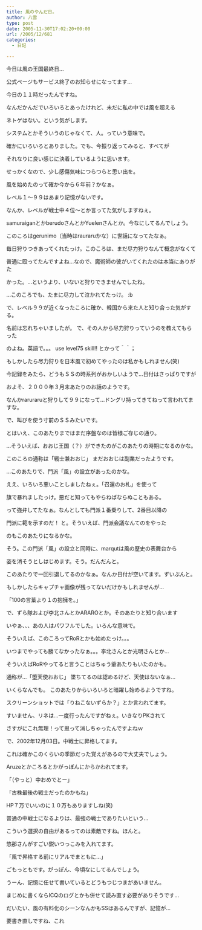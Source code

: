 ```yaml
---
title: 風のやんだ日。
author: 八雲
type: post
date: 2005-11-30T17:02:20+00:00
url: /2005/12/681
categories:
  - 日記

---
```

今日は風の王国最終日…
  
公式ページもサービス終了のお知らせになってます…
  
今日の１１時だったんですね。

なんだかんだでいろいろとあったけれど、未だに私の中では風を超える
  
ネトゲはない。という気がします。
  
システムとかそういうのじゃなくて、人。っていう意味で。
  
確かにいろいろとありました。でも、今振り返ってみると、すべてが
  
それなりに良い感じに決着しているように思います。

せっかくなので、少し感傷気味につらつらと思い出を。

風を始めたのって確か今から６年前？かなぁ。
  
レベル１～９９はあまり記憶がないです。
  
なんか、レベルが戦士中４位～とか言ってた気がしますねぇ。
  
samuraiganとかberudoさんとかYuelenさんとか。今なにしてるんでしょう。
  
このころはgerunimo（当時はrauraruかな）に世話になってたなぁ。
  
毎日狩りつきあってくれたっけ。このころは、まだ尽力狩りなんて概念がなくて
  
普通に殴ってたんですよね…なので、魔術師の彼がいてくれたのは本当にありがた
  
かった。…というより、いないと狩りできませんでしたね。
  
…このころでも、たまに尽力して泣かれてたっけ。 :b
  
で、レベル９９が近くなったころに確か、韓国から来た人と知り合った気がする。
  
名前は忘れちゃいましたが。 で、その人から尽力狩りっていうのを教えてもらった
  
のよね。英語で。。。 use level75 skill!! とかって＾＾；
  
もしかしたら尽力狩りを日本風で初めてやったのは私かもしれません(笑)

今記録をみたら、どうもＳＳの時系列がおかしいようで…日付はさっぱりですが
  
およそ、２０００年３月末あたりのお話のようです。
  
なんかraruraruと狩りして９９になって…ドングリ持ってきてねって言われてますな。
  
で、叫びを使う寸前のＳＳみたいです。

とはいえ、このあたりまではまだ序盤なのは皆様ご存じの通り。

…そういえば、おおじ王国（？）ができたのがこのあたりの時期になるのかな。
  
このころの通称は「戦士兼おおじ」 まだおおじは副業だったようです。

…このあたりで、門派「風」の設立があったのかな。
  
ええ、いろいろ悪いことしましたねぇ。「召還のお札」を使って
  
旗で暴れましたっけ。悪だと知ってもやらねばならぬこともある。
  
って強弁してたなぁ。なんとしても門派１番乗りして、2番目以降の
  
門派に範を示すのだ！ と。そういえば、門派会議なんてのをやった
  
のもこのあたりになるかな。

そう。この門派「風」の設立と同時に、marqutは風の歴史の表舞台から
  
姿を消そうとしはじめます。そう。だんだんと。
  
このあたりで一回引退してるのかなぁ。なんか日付が空いてます。ずいぶんと。
  
もしかしたらキャプチャ画像が残ってないだけかもしれませんが…
  
「100の言葉より１の抱擁を。」

で、ずら隊および李北さんとかARAROとか。そのあたりと知り合います
  
いやぁ、、、あの人はパワフルでした。いろんな意味で。
  
そういえば、このころってRoRとかも始めたっけ。。。
  
いつまでやっても勝てなかったなぁ。。。李北さんとか光明さんとか…
  
そういえばRoRやってると言うことはちゅう爺あたりもいたのかも。
  
通称が…「堕天使おおじ」 墜ちてるのは認めるけど、天使はないなぁ…
  
いくらなんでも。 このあたりからいろいろと暗躍し始めるようですね。

スクリーンショットでは「りねこないずらか？」とか言われてます。
  
すいません、リネは…一度行ったんですがねぇ。いきなりPKされて
  
さすがにこれ無理！って思って消しちゃったんですよねｗ

で、2002年12月03日。中戦士に昇格してます。
  
これは確かこのくらいの季節だった覚えがあるので大丈夫でしょう。
  
Aruzeとかころるとかがっぽんにからかわれてます。
  
「（やっと）中おめでとー」
  
「古株最後の戦士だったのかもね」
  
HP７万でいいのに１０万もありますしね(笑)
  
普通の中戦士になるよりは、最強の戦士でありたいという…
  
こういう選択の自由があるってのは素敵ですね。ほんと。
  
悠那さんがすごい鋭いつっこみを入れてます。
  
「風で昇格する前にリアルでまともに…」
  
ごもっともです。がっぽん、今頃なにしてるんでしょう。

うーん、記憶に任せて書いているとどうもつじつまがあいません。
  
まじめに書くならICQのログとかも併せて読み直す必要がありそうです…
  
だいたい、風の有料化のシーンなんかもSSはあるんですが、記憶が…
  
要書き直しですね、これ